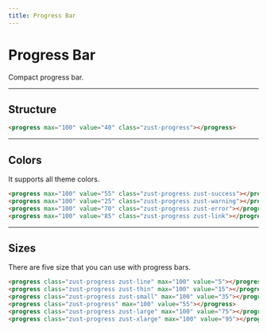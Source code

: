 ```yaml
---
title: Progress Bar
---
```


# Progress Bar
Compact progress bar.

---


## Structure
```html {snippet}
<progress max="100" value="40" class="zust-progress"></progress>
```
---


## Colors
It supports all theme colors.

```html {snippet}
<progress max="100" value="55" class="zust-progress zust-success"></progress>
<progress max="100" value="25" class="zust-progress zust-warning"></progress>
<progress max="100" value="70" class="zust-progress zust-error"></progress>
<progress max="100" value="85" class="zust-progress zust-link"></progress>
```
---


## Sizes
There are five size that you can use with progress bars.

```html {snippet}
<progress class="zust-progress zust-line" max="100" value="5"></progress>
<progress class="zust-progress zust-thin" max="100" value="15"></progress>
<progress class="zust-progress zust-small" max="100" value="35"></progress>
<progress class="zust-progress" max="100" value="55"></progress>
<progress class="zust-progress zust-large" max="100" value="75"></progress>
<progress class="zust-progress zust-xlarge" max="100" value="95"></progress>
```
